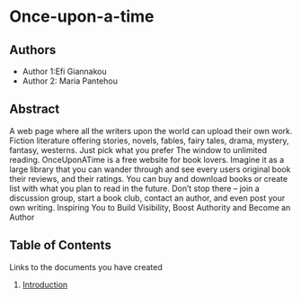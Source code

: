 # Once-upon-a-time

## Authors

- Author 1:Efi Giannakou
- Author 2: Maria Pantehou

## Abstract

A web page where all the writers upon the world can upload their own work.
Fiction literature offering stories, novels, fables, fairy tales, drama, mystery, fantasy, westerns. Just pick what you prefer
The window to unlimited reading.
OnceUponATime is a free website for book lovers. Imagine it as a large library that you can wander through and see every users original book their reviews, and their ratings. You can buy and download books or create list with what you plan to read in the future. 
Don’t stop there – join a discussion group, start a book club, contact an author, and even post your own writing. 
Inspiring You to Build Visibility, Boost Authority and Become an Author

## Table of Contents

Links to the documents you have created

  1. [Introduction](https://github.com/efou/Once-upon-a-time/blob/master/documentation/intro.md)

